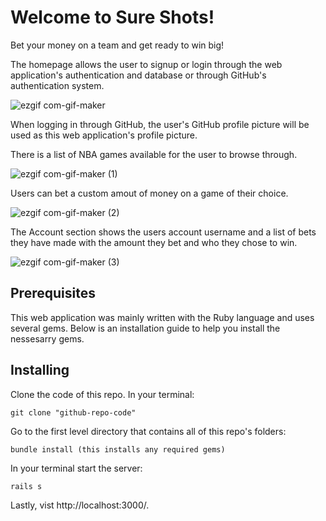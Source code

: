 <h1>Welcome to Sure Shots!</h1>

Bet your money on a team and get ready to win big!

The homepage allows the user to signup or login through the web application's authentication and database or through GitHub's authentication system.

![ezgif com-gif-maker](https://user-images.githubusercontent.com/74021683/134063295-f9ddc751-c29b-48ea-9cba-1e7139be6a6d.gif)


When logging in through GitHub, the user's GitHub profile picture will be used as this web application's profile picture.



There is a list of NBA games available for the user to browse through.

![ezgif com-gif-maker (1)](https://user-images.githubusercontent.com/74021683/134064477-33fa15dd-ecf8-4d30-9764-1d35beba22d7.gif)


Users can bet a custom amout of money on a game of their choice.

![ezgif com-gif-maker (2)](https://user-images.githubusercontent.com/74021683/134064946-6347e313-38c4-4424-a744-926385c55343.gif)

The Account section shows the users account username and a list of bets they have made with the amount they bet and who they chose to win.

![ezgif com-gif-maker (3)](https://user-images.githubusercontent.com/74021683/134065048-d1d1a0a2-8a0a-4e81-be76-50f828bde6db.gif)


<h2>Prerequisites</h2>
This web application was mainly written with the Ruby language and uses several gems. Below is an installation guide to help you install the nessesarry gems.



<h2>Installing</h2>

Clone the code of this repo. In your terminal:

<code>git clone "github-repo-code"</code>

Go to the first level directory that contains all of this repo's folders:

<code>bundle install (this installs any required gems)</code>

In your terminal start the server: 

<code>rails s</code>

Lastly, vist http://localhost:3000/. 

